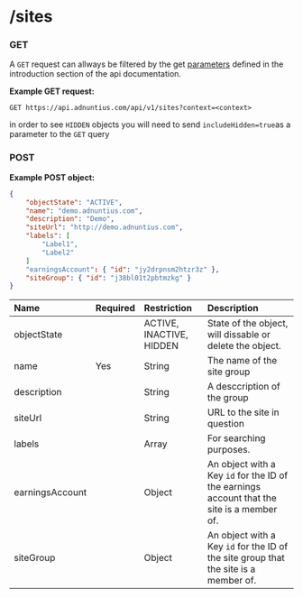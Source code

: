 # /sites

### GET

A `GET` request can allways be filtered by the get [parameters](http://docs.adnuntius.com/api/api-requests) defined in the introduction section of the api documentation.

**Example GET request:**

```http
GET https://api.adnuntius.com/api/v1/sites?context=<context>
```
in order to see `HIDDEN` objects you will need to send `includeHidden=true`as a parameter to the `GET` query

### POST

**Example POST object:**

```json
{
    "objectState": "ACTIVE",
    "name": "demo.adnuntius.com",
    "description": "Demo",
    "siteUrl": "http://demo.adnuntius.com",
    "labels": [
        "Label1",
        "Label2"
    ]
    "earningsAccount": { "id": "jy2drpnsm2htzr3z" },
    "siteGroup": { "id": "j38bl01t2pbtmzkg" }
}
```

| Name | Required | Restriction | Description |
| :--- | :--- | :--- | :--- |
| objectState |  | ACTIVE, INACTIVE, HIDDEN | State of the object, will dissable or delete the object. |
| name | Yes | String | The name of the site group |
| description |  | String | A desccription of the group |
| siteUrl |  | String | URL to the site in question |
| labels |  | Array | For searching purposes. |
| earningsAccount |  | Object | An object with a Key `id` for the ID of the earnings account that the site is a member of. |
| siteGroup |  | Object | An object with a Key `id` for the ID of the site group that the site is a member of. |

